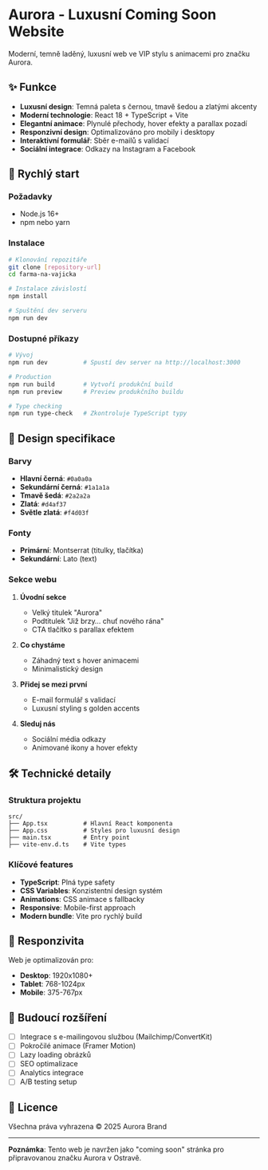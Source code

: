 # Aurora - Luxusní Coming Soon Website

Moderní, temně laděný, luxusní web ve VIP stylu s animacemi pro značku Aurora.

## ✨ Funkce

- **Luxusní design**: Temná paleta s černou, tmavě šedou a zlatými akcenty
- **Moderní technologie**: React 18 + TypeScript + Vite
- **Elegantní animace**: Plynulé přechody, hover efekty a parallax pozadí
- **Responzivní design**: Optimalizováno pro mobily i desktopy
- **Interaktivní formulář**: Sběr e-mailů s validací
- **Sociální integrace**: Odkazy na Instagram a Facebook

## 🚀 Rychlý start

### Požadavky
- Node.js 16+
- npm nebo yarn

### Instalace
```bash
# Klonování repozitáře
git clone [repository-url]
cd farma-na-vajicka

# Instalace závislostí
npm install

# Spuštění dev serveru
npm run dev
```

### Dostupné příkazy

```bash
# Vývoj
npm run dev          # Spustí dev server na http://localhost:3000

# Production
npm run build        # Vytvoří produkční build
npm run preview      # Preview produkčního buildu

# Type checking
npm run type-check   # Zkontroluje TypeScript typy
```

## 🎨 Design specifikace

### Barvy
- **Hlavní černá**: `#0a0a0a`
- **Sekundární černá**: `#1a1a1a` 
- **Tmavě šedá**: `#2a2a2a`
- **Zlatá**: `#d4af37`
- **Světle zlatá**: `#f4d03f`

### Fonty
- **Primární**: Montserrat (titulky, tlačítka)
- **Sekundární**: Lato (text)

### Sekce webu

1. **Úvodní sekce**
   - Velký titulek "Aurora"
   - Podtitulek "Již brzy… chuť nového rána"
   - CTA tlačítko s parallax efektem

2. **Co chystáme**
   - Záhadný text s hover animacemi
   - Minimalistický design

3. **Přidej se mezi první**
   - E-mail formulář s validací
   - Luxusní styling s golden accents

4. **Sleduj nás**
   - Sociální média odkazy
   - Animované ikony a hover efekty

## 🛠️ Technické detaily

### Struktura projektu
```
src/
├── App.tsx          # Hlavní React komponenta
├── App.css          # Styles pro luxusní design
├── main.tsx         # Entry point
├── vite-env.d.ts    # Vite types
```

### Klíčové features
- **TypeScript**: Plná type safety
- **CSS Variables**: Konzistentní design systém  
- **Animations**: CSS animace s fallbacky
- **Responsive**: Mobile-first approach
- **Modern bundle**: Vite pro rychlý build

## 📱 Responzivita

Web je optimalizován pro:
- **Desktop**: 1920x1080+
- **Tablet**: 768-1024px
- **Mobile**: 375-767px

## 🎯 Budoucí rozšíření

- [ ] Integrace s e-mailingovou službou (Mailchimp/ConvertKit)
- [ ] Pokročilé animace (Framer Motion)
- [ ] Lazy loading obrázků
- [ ] SEO optimalizace
- [ ] Analytics integrace
- [ ] A/B testing setup

## 📄 Licence

Všechna práva vyhrazena © 2025 Aurora Brand

---

**Poznámka**: Tento web je navržen jako "coming soon" stránka pro připravovanou značku Aurora v Ostravě.